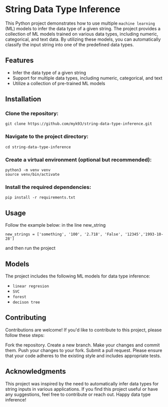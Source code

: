 # String Data Type Inference

This Python project demonstrates how to use multiple `machine learning` (ML) models to infer the data type of a given string. The project provides a collection of ML models trained on various data types, including numeric, categorical, and text data. By utilizing these models, you can automatically classify the input string into one of the predefined data types.

## Features
* Infer the data type of a given string
* Support for multiple data types, including numeric, categorical, and text
* Utilize a collection of pre-trained ML models

## Installation
### Clone the repository:
```
git clone https://github.com/myk93/string-data-type-inference.git
```

### Navigate to the project directory:
```
cd string-data-type-inference
```

### Create a virtual environment (optional but recommended):
```
python3 -m venv venv
source venv/bin/activate
```

### Install the required dependencies:
```
pip install -r requirements.txt
```

## Usage
Follow the example below:
in the line new_string 
```
new_strings = ['something', '100', '2.718', 'False', '12345','1993-10-28']
```
and then run the project

## Models
The project includes the following ML models for data type inference:
* `linear regresion`
* `SVC`
* `forest`
* `decison tree`

## Contributing
Contributions are welcome! If you'd like to contribute to this project, please follow these steps:

Fork the repository.
Create a new branch.
Make your changes and commit them.
Push your changes to your fork.
Submit a pull request.
Please ensure that your code adheres to the existing style and includes appropriate tests.


## Acknowledgments
This project was inspired by the need to automatically infer data types for string inputs in various applications.
If you find this project useful or have any suggestions, feel free to contribute or reach out. Happy data type inference!
